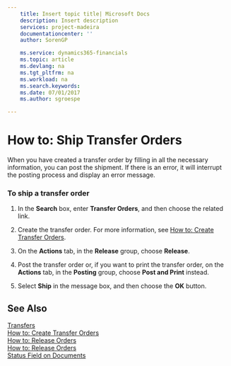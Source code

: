 ```yaml
---
    title: Insert topic title| Microsoft Docs
    description: Insert description
    services: project-madeira
    documentationcenter: ''
    author: SorenGP

    ms.service: dynamics365-financials
    ms.topic: article
    ms.devlang: na
    ms.tgt_pltfrm: na
    ms.workload: na
    ms.search.keywords:
    ms.date: 07/01/2017
    ms.author: sgroespe

---
```

# How to: Ship Transfer Orders
When you have created a transfer order by filling in all the necessary information, you can post the shipment. If there is an error, it will interrupt the posting process and display an error message.  
  
### To ship a transfer order  
  
1.  In the **Search** box, enter **Transfer Orders**, and then choose the related link.  
  
2.  Create the transfer order. For more information, see [How to: Create Transfer Orders](../how-to-create-transfer-orders.md).  
  
3.  On the **Actions** tab, in the **Release** group, choose **Release**.  
  
4.  Post the transfer order or, if you want to print the transfer order, on the **Actions** tab, in the **Posting** group, choose **Post and Print** instead.  
  
5.  Select **Ship** in the message box, and then choose the **OK** button.  
  
## See Also  
 [Transfers](../transfers.md)   
 [How to: Create Transfer Orders](../how-to-create-transfer-orders.md)   
 [How to: Release Orders](../how-to-release-orders.md)   
 [How to: Release Orders](../how-to-release-orders.md)   
 [Status Field on Documents](../status-field-on-documents.md)